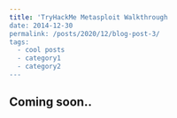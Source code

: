 ```yaml
---
title: 'TryHackMe Metasploit Walkthrough
date: 2014-12-30
permalink: /posts/2020/12/blog-post-3/
tags:
  - cool posts
  - category1
  - category2
---
```


Coming soon..
------
